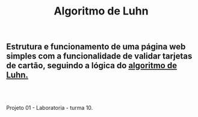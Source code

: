 <h1 align="center"> Algoritmo de Luhn </h1>
<br>
<h2> Estrutura e funcionamento de uma página web simples com a funcionalidade de validar tarjetas de cartão, seguindo a lógica do <a href="https://google.github.io/comprehensive-rust/pt-BR/exercises/day-2/luhn.html">algoritmo de Luhn.</a></h2>
<br>
<br>
<p align="justify"> Projeto 01 - Laboratoria - turma 10. </p>
<br>
<p></p>
